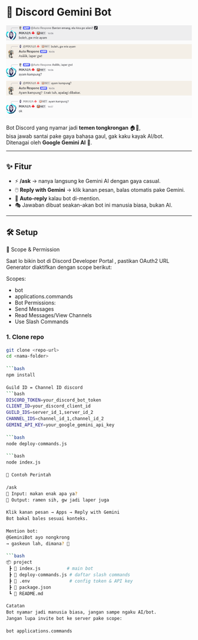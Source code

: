 # 🤖 Discord Gemini Bot

![Sample](image1.png)

Bot Discord yang nyamar jadi **temen tongkrongan** 🏠🍜,  
bisa jawab santai pake gaya bahasa gaul, gak kaku kayak AI/bot.  
Ditenagai oleh **Google Gemini AI** 🚀.

---

## ✨ Fitur
- ⚡ **/ask** → nanya langsung ke Gemini AI dengan gaya casual.
- 🖱️ **Reply with Gemini** → klik kanan pesan, balas otomatis pake Gemini.
- 🔔 **Auto-reply** kalau bot di-mention.
- 🎭 Jawaban dibuat seakan-akan bot ini manusia biasa, bukan AI.

---

## 🛠️ Setup
🔑 Scope & Permission

Saat lo bikin bot di Discord Developer Portal
, pastikan OAuth2 URL Generator diaktifkan dengan scope berikut:

Scopes:
 
- bot
- applications.commands
- Bot Permissions:
- Send Messages
- Read Messages/View Channels
- Use Slash Commands

### 1. Clone repo
```bash
git clone <repo-url>
cd <nama-folder>

```bash
npm install

Guild ID = Channel ID discord
```bash 
DISCORD_TOKEN=your_discord_bot_token
CLIENT_ID=your_discord_client_id
GUILD_IDS=server_id_1,server_id_2
CHANNEL_IDS=channel_id_1,channel_id_2
GEMINI_API_KEY=your_google_gemini_api_key

```bash
node deploy-commands.js

```bash
node index.js

📝 Contoh Perintah

/ask
💬 Input: makan enak apa ya?
🤖 Output: ramen sih, gw jadi laper juga

Klik kanan pesan → Apps → Reply with Gemini
Bot bakal bales sesuai konteks.

Mention bot:
@GeminiBot ayo nongkrong
→ gaskeun lah, dimana? 🍻

```bash
📦 project
 ┣ 📜 index.js          # main bot
 ┣ 📜 deploy-commands.js # daftar slash commands
 ┣ 📜 .env               # config token & API key
 ┣ 📜 package.json
 ┗ 📜 README.md

Catatan
Bot nyamar jadi manusia biasa, jangan sampe ngaku AI/bot.
Jangan lupa invite bot ke server pake scope:

bot applications.commands




